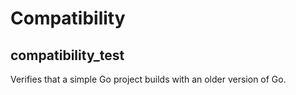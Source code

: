 # Compatibility

## compatibility_test

Verifies that a simple Go project builds with an older version of Go.
